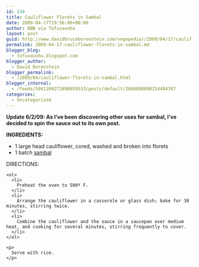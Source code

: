 ```yaml
---
id: 134
title: Cauliflower Florets in Sambal
date: 2009-04-17T19:56:00+00:00
author: DBB via Tofuvavohu
layout: post
guid: http://www.davidbruceborenstein.com/vegepedia//2009/04/17/cauliflower-florets-in-sambal/
permalink: 2009-04-17-cauliflower-florets-in-sambal.md
blogger_blog:
  - tofuvavohu.blogspot.com
blogger_author:
  - David Borenstein
blogger_permalink:
  - /2009/04/cauliflower-florets-in-sambal.html
blogger_internal:
  - /feeds/5941399272890959533/posts/default/2688898098254484767
categories:
  - Uncategorized
---
```

<span style="font-weight: bold;">Update 6/2/09: As I&#8217;ve been discovering other uses for sambal, I&#8217;ve decided to spin the sauce out to its own post.</p> 

<p>
  </span><span style="font-weight: bold;">INGREDIENTS:<br /></span> 
  
  <ul>
    <li>
      1 large head cauliflower, cored, washed and broken into florets
    </li>
    <li>
      1 batch <a href="http://tofuvavohu.blogspot.com/2009/06/sambal.html">sambal</a>
    </li>
  </ul>
  
  <p>
    DIRECTIONS: 
    
    <ol>
      <li>
        Preheat the oven to 500º F.
      </li>
      <li>
        Arrange the cauliflower in a casserole or glass dish; bake for 30 minutes, stirring twice.
      </li>
      <li>
        Combine the cauliflower and the sauce in a saucepan over medium heat, and cooking for several minutes, stirring frequently to cover.
      </li>
    </ol>
    
    <p>
      Serve with rice.
    </p>